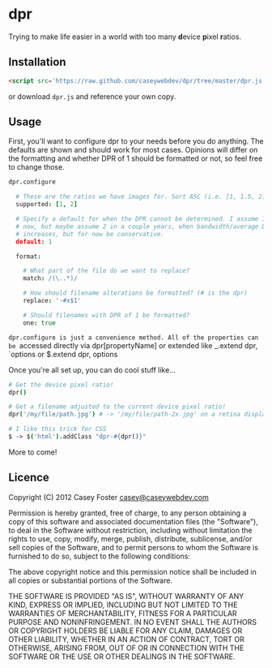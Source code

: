 dpr
===

Trying to make life easier in a world with too many **d**evice **p**ixel
**r**atios.

Installation
------------

```html
<script src='https://raw.github.com/caseywebdev/dpr/tree/master/dpr.js'></script>
```

or download `dpr.js` and reference your own copy.

Usage
-----

First, you'll want to configure dpr to your needs before you do anything. The
defaults are shown and should work for most cases. Opinions will differ on the
formatting and whether DPR of 1 should be formatted or not, so feel free to
change those.

```coffeescript
dpr.configure

  # These are the ratios we have images for. Sort ASC (i.e. [1, 1.5, 2])
  supported: [1, 2]

  # Specify a default for when the DPR cannot be determined. I assume 1 for
  # now, but maybe assume 2 in a couple years, when bandwidth/average DPR
  # increases, but for now be conservative.
  default: 1

  format:

    # What part of the file do we want to replace?
    match: /(\..*)/

    # How should filename alterations be formatted? (# is the dpr)
    replace: '-#x$1'

    # Should filenames with DPR of 1 be formatted?
    one: true
```

`dpr.configure is just a convenience method. All of the properties can be
`accessed directly via dpr[propertyName] or extended like _.extend dpr,
`options or $.extend dpr, options

Once you're all set up, you can do cool stuff like...

```coffeescript
# Get the device pixel ratio!
dpr()

# Get a filename adjusted to the current device pixel ratio!
dpr('/my/file/path.jpg') # -> '/my/file/path-2x.jpg' on a retina display

# I like this trick for CSS
$ -> $('html').addClass "dpr-#{dpr()}"
```

More to come!

Licence
-------

Copyright (C) 2012 Casey Foster <casey@caseywebdev.com>

Permission is hereby granted, free of charge, to any person obtaining a copy
of this software and associated documentation files (the "Software"), to deal
in the Software without restriction, including without limitation the rights
to use, copy, modify, merge, publish, distribute, sublicense, and/or sell
copies of the Software, and to permit persons to whom the Software is
furnished to do so, subject to the following conditions:

The above copyright notice and this permission notice shall be included in all
copies or substantial portions of the Software.

THE SOFTWARE IS PROVIDED "AS IS", WITHOUT WARRANTY OF ANY KIND, EXPRESS OR
IMPLIED, INCLUDING BUT NOT LIMITED TO THE WARRANTIES OF MERCHANTABILITY,
FITNESS FOR A PARTICULAR PURPOSE AND NONINFRINGEMENT. IN NO EVENT SHALL THE
AUTHORS OR COPYRIGHT HOLDERS BE LIABLE FOR ANY CLAIM, DAMAGES OR OTHER
LIABILITY, WHETHER IN AN ACTION OF CONTRACT, TORT OR OTHERWISE, ARISING FROM,
OUT OF OR IN CONNECTION WITH THE SOFTWARE OR THE USE OR OTHER DEALINGS IN THE
SOFTWARE.

